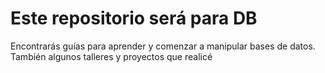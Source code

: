 # Este repositorio será para DB
Encontrarás guías para aprender y comenzar a manipular bases de datos. También algunos talleres y proyectos que realicé
